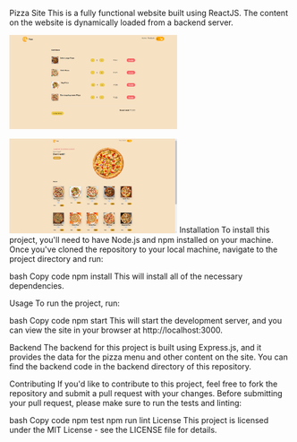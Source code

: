 Pizza Site
This is a fully functional website built using ReactJS. The content on the website is dynamically loaded from a backend server.

<img
  src="/public/images/Screenshot (15).png"
  alt="Alt text"
  title="Optional title"
  style="display: inline-block; margin: 0 auto; max-width: 300px">

  <img
  src="/public/images/Screenshot (14).png"
  alt="Alt text"
  title="Optional title"
  style="display: inline-block; margin: 0 auto; max-width: 300px">
Installation
To install this project, you'll need to have Node.js and npm installed on your machine. Once you've cloned the repository to your local machine, navigate to the project directory and run:

bash
Copy code
npm install
This will install all of the necessary dependencies.

Usage
To run the project, run:

bash
Copy code
npm start
This will start the development server, and you can view the site in your browser at http://localhost:3000.

Backend
The backend for this project is built using Express.js, and it provides the data for the pizza menu and other content on the site. You can find the backend code in the backend directory of this repository.

Contributing
If you'd like to contribute to this project, feel free to fork the repository and submit a pull request with your changes. Before submitting your pull request, please make sure to run the tests and linting:

bash
Copy code
npm test
npm run lint
License
This project is licensed under the MIT License - see the LICENSE file for details.